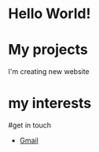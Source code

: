 # Hello World!
# My projects
I'm creating new website
# my interests
#get in touch
<ul>
  <li><a href="https://gmail.com/{{site.gmail_username}}">Gmail</a></li>
  </ul>
